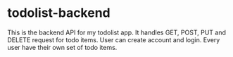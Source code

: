 # todolist-backend

This is the backend API for my todolist app.
It handles GET, POST, PUT and DELETE request for todo items.
User can create account and login. Every user have their own set of todo items.
